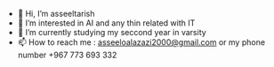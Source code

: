 - 👋 Hi, I’m asseeltarish
- 👀 I’m interested in AI and any thin related with IT
- 🌱 I’m currently studying my seccond year in varsity
- 📫 How to reach me : asseeloalazazi2000@gmail.com or my phone number +967 773 693 332 

<!---
asseelo2000/asseelo2000 is a ✨ special ✨ repository because its `README.md` (this file) appears on your GitHub profile.
You can click the Preview link to take a look at your changes.
--->
